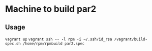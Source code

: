 Machine to build par2
========


Usage
-------
`vagrant up`
`vagrant ssh -- -l rpm -i ~/.ssh/id_rsa /vagrant/build-spec.sh /home/rpm/rpmbuild par2.spec`
